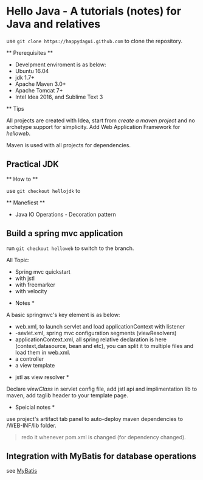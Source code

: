 # Hello Java - A tutorials (notes) for Java and relatives

use `git clone https://happydagui.github.com` to clone the repository.

** Prerequisites **

- Develpment enviroment is as below:
- Ubuntu 16.04
- jdk 1.7+
- Apache Maven 3.0+
- Apache Tomcat 7+
- Intel Idea 2016, and Sublime Text 3

** Tips

All projects are created with Idea, start from *create a maven project* and no archetype support for simplicity. Add Web Application Framework for *helloweb*.

Maven is used with all projects for dependencies.


## Practical JDK

** How to **

use `git checkout hellojdk` to 

** Manefiest **

- Java IO Operations - Decoration pattern


## Build a spring mvc application

run `git checkout helloweb` to switch to the branch. 

All Topic:

- Spring mvc quickstart
- with jstl
- with freemarker
- with velocity


* Notes *

A basic springmvc's key element is as below: 

- web.xml, to launch servlet and load applicationContext with listener
- <dispatch-name>-sevlet.xml, spring mvc configuration segments (viewResolvers)
- applicationContext.xml, all spring relative declaration is here (context,datasource, bean and etc), you can split it to multiple files and load them in web.xml.
- a controller
- a view template

* jstl as view resolver *

Declare *viewClass* in servlet config file, add jstl api and implimentation lib to maven, add taglib header to your template page.

* Speicial notes *

use project's artifact tab panel to auto-deploy maven dependencies to /WEB-INF/lib folder.

> redo it whenever pom.xml is changed (for dependency changed).


## Integration with MyBatis for database operations
see [MyBatis](hellomybatis/README.md)
